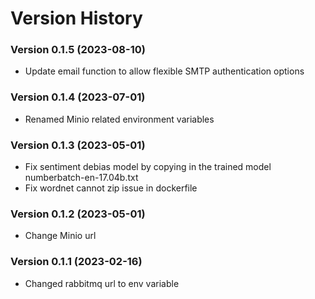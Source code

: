 # Version History


### Version 0.1.5 (2023-08-10)
- Update email function to allow flexible SMTP authentication options

### Version 0.1.4 (2023-07-01)
- Renamed Minio related environment variables

### Version 0.1.3 (2023-05-01)
- Fix sentiment debias model by copying in the trained model numberbatch-en-17.04b.txt
- Fix wordnet cannot zip issue in dockerfile

### Version 0.1.2 (2023-05-01)
- Change Minio url

### Version 0.1.1 (2023-02-16)
- Changed rabbitmq url to env variable

